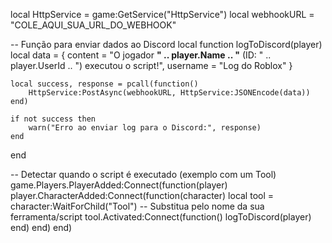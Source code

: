 local HttpService = game:GetService("HttpService")
local webhookURL = "COLE_AQUI_SUA_URL_DO_WEBHOOK"

-- Função para enviar dados ao Discord
local function logToDiscord(player)
    local data = {
        content = "O jogador **" .. player.Name .. "** (ID: " .. player.UserId .. ") executou o script!",
        username = "Log do Roblox"
    }
    
    local success, response = pcall(function()
        HttpService:PostAsync(webhookURL, HttpService:JSONEncode(data))
    end)
    
    if not success then
        warn("Erro ao enviar log para o Discord:", response)
    end
end

-- Detectar quando o script é executado (exemplo com um Tool)
game.Players.PlayerAdded:Connect(function(player)
    player.CharacterAdded:Connect(function(character)
        local tool = character:WaitForChild("Tool") -- Substitua pelo nome da sua ferramenta/script
        tool.Activated:Connect(function()
            logToDiscord(player)
        end)
    end)
end)
